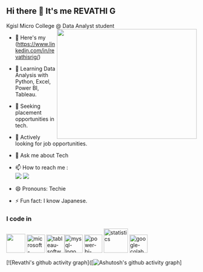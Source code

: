 ## Hi there 👋 It's me REVATHI G

Kgisl Micro College @ Data Analyst student 
<img align="right" width="370" height="290" src="https://i.pinimg.com/originals/47/f0/34/47f0342cec72b800463bf003eac1257e.gif">
- 🔭 Here's my (https://www.linkedin.com/in/revathisrig/)                                                 
- 🌱 Learning Data Analysis with Python, Excel, Power BI, Tableau.
- 👯 Seeking placement opportunities in tech. 
- 🤔 Actively looking for job opportunities.


- 💬 Ask me about Tech
- 📫 How to reach me :
<br /> [<img src="https://img.shields.io/badge/Gmail-D14836?style=for-the-badge&logo=gmail&logoColor=white" />](https://twitter.com/hareesh_dev) [<img src="https://img.shields.io/badge/LinkedIn-0077B5?style=for-the-badge&logo=linkedin&logoColor=white" />](https://www.linkedin.com/in/hareesh-r/)
- 😄 Pronouns: Techie
- ⚡ Fun fact: I know Japanese.


### I code in
<img height="50" width="50" src="https://img.icons8.com/color/48/000000/python.png" /> <img width="48" height="48" src="https://img.icons8.com/fluency/48/microsoft-excel-2019.png" alt="microsoft-excel-2019"/> 
<img width="48" height="48" src="https://img.icons8.com/color/48/tableau-software.png" alt="tableau-software"/><img width="48" height="48" src="https://img.icons8.com/fluency/48/mysql-logo.png" alt="mysql-logo"/>
<img width="48" height="48" src="https://img.icons8.com/fluency/48/power-bi-2021.png" alt="power-bi-2021"/> <img width="64" height="64" src="https://img.icons8.com/arcade/64/statistics.png" alt="statistics"/>
<img width="48" height="48" src="https://img.icons8.com/color/48/google-colab.png" alt="google-colab"/>



[![Revathi's github activity graph]([![Ashutosh's github activity graph](https://github-readme-activity-graph.vercel.app/graph?username=REVATHIGOVINDHARAJAN&bg_color=ffcfe9&color=9e4c98&line=9e4c98&point=403d3d&area=true&hide_border=true)]
